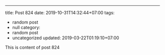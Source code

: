 ---
title: Post 824
date: 2019-10-31T14:32:44+07:00
tags:
  - random post
  - null
category:
  - random post
  - uncategorized
updated: 2019-03-22T01:19:10+07:00

This is content of post 824